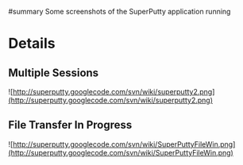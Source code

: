 ﻿#summary Some screenshots of the SuperPutty application running

# Details #
## Multiple Sessions ##
![http://superputty.googlecode.com/svn/wiki/superputty2.png](http://superputty.googlecode.com/svn/wiki/superputty2.png)

## File Transfer In Progress ##
![http://superputty.googlecode.com/svn/wiki/SuperPuttyFileWin.png](http://superputty.googlecode.com/svn/wiki/SuperPuttyFileWin.png)